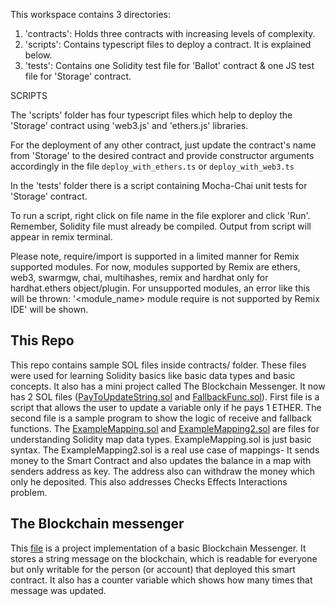 

This workspace contains 3 directories:

1. 'contracts': Holds three contracts with increasing levels of complexity.
2. 'scripts': Contains  typescript files to deploy a contract. It is explained below.
3. 'tests': Contains one Solidity test file for 'Ballot' contract & one JS test file for 'Storage' contract.

SCRIPTS

The 'scripts' folder has four typescript files which help to deploy the 'Storage' contract using 'web3.js' and 'ethers.js' libraries.

For the deployment of any other contract, just update the contract's name from 'Storage' to the desired contract and provide constructor arguments accordingly 
in the file `deploy_with_ethers.ts` or  `deploy_with_web3.ts`

In the 'tests' folder there is a script containing Mocha-Chai unit tests for 'Storage' contract.

To run a script, right click on file name in the file explorer and click 'Run'. Remember, Solidity file must already be compiled.
Output from script will appear in remix terminal.

Please note, require/import is supported in a limited manner for Remix supported modules.
For now, modules supported by Remix are ethers, web3, swarmgw, chai, multihashes, remix and hardhat only for hardhat.ethers object/plugin.
For unsupported modules, an error like this will be thrown: '<module_name> module require is not supported by Remix IDE' will be shown.
## This Repo
This repo contains sample SOL files inside contracts/ folder. These files were used for learning Solidity basics like basic data types and basic concepts. It also has a mini project called The Blockchain Messenger. It now has 2 SOL files ([PayToUpdateString.sol](contracts/PayToUpdateString.sol) and [FallbackFunc.sol](contracts/FallbackFunc.sol)). First file is a script that allows the user to update a variable only if he pays 1 ETHER. The second file is a sample program to show the logic of receive and fallback functions.
The [ExampleMapping.sol](contracts/ExampleMapping.sol) and [ExampleMapping2.sol](contracts/ExampleMapping2.sol) are files for understanding Solidity map data types. ExampleMapping.sol is just basic syntax. The ExampleMapping2.sol is a real use case of mappings- It sends money to the Smart Contract and also updates the balance in a map with senders address as key. The address also can withdraw the money which only he deposited. This also addresses Checks Effects Interactions problem.

## The Blockchain messenger
This [file](contracts/TheBlockchainMessenger.sol) is a project implementation of a basic Blockchain Messenger. It stores a string message on the blockchain, which is readable for everyone but only writable for the person (or account) that deployed this smart contract. It also has a counter variable which shows how many times that message was updated.
